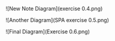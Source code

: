 


![New Note Diagram](exercise 0.4.png)


![Another Diagram](SPA exercise 0.5.png)


![Final Diagram](Exercise 0.6.png)
